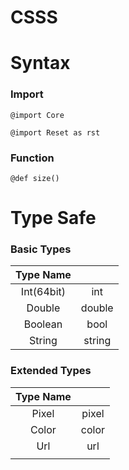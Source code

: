 # CSSS

# Syntax

### Import
```
@import Core
```

```
@import Reset as rst
```

### Function
```
@def size()
```

# Type Safe

### Basic Types
| Type Name |     |
|:---------:|:---:|
| Int(64bit)| int |
| Double    | double|
| Boolean   | bool |
| String    | string |


### Extended Types
| Type Name |    |
|:---------:|:----:|
| Pixel     | pixel |
| Color     | color |
| Url       | url|
| ||